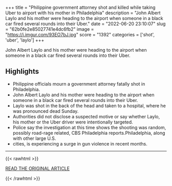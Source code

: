 +++
title = "Philippine government attorney shot and killed while taking Uber to airport with his mother in Philadelphia"
description = "John Albert Laylo and his mother were heading to the airport when someone in a black car fired several rounds into their Uber."
date = "2022-06-20 23:10:07"
slug = "62b0fe2e85027741e4dc6fb2"
image = "https://i.imgur.com/93EO7bJ.jpg"
score = "1392"
categories = ['shot', 'uber', 'laylo']
+++

John Albert Laylo and his mother were heading to the airport when someone in a black car fired several rounds into their Uber.

## Highlights

- Philippine officials mourn a government attorney fatally shot in Philadelphia.
- John Albert Laylo and his mother were heading to the airport when someone in a black car fired several rounds into their Uber.
- Laylo was shot in the back of the head and taken to a hospital, where he was pronounced dead Sunday.
- Authorities did not disclose a suspected motive or say whether Laylo, his mother or the Uber driver were intentionally targeted.
- Police say the investigation at this time shows the shooting was random, possibly road-rage related, CBS Philadelphia reports.Philadelphia, along with other large U.S.
- cities, is experiencing a surge in gun violence in recent months.

---

{{< rawhtml >}}
  <p class="article-category">
    <a target="_blank" href="https://www.cbsnews.com/news/john-albert-laylo-philippine-government-attorney-killed-uber-philadelphia/#app">READ THE ORIGINAL ARTICLE</a>
  </p>
{{< /rawhtml >}}
